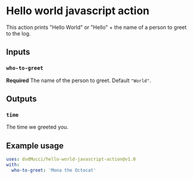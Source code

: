 # Hello world javascript action

This action prints "Hello World" or "Hello" + the name of a person to greet to the log.

## Inputs

### `who-to-greet`

**Required** The name of the person to greet. Default `"World"`.

## Outputs

### `time`

The time we greeted you.

## Example usage

```yaml
uses: dvdMucci/hello-world-javascript-action@v1.0
with:
  who-to-greet: 'Mona the Octocat'
```
